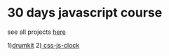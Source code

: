 # 30 days javascript course

see all projects [ here](https://nimishawilson.github.io/thirty-days-of-js/)

1)[drumkit](https://nimishawilson.github.io/thirty-days-of-js/drum-kit/index.html)
2)[ css-js-clock](https://nimishawilson.github.io/thirty-days-of-js/css-js-clock/index.html)

